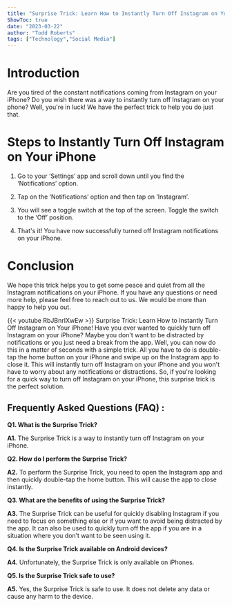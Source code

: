 ```yaml
---
title: "Surprise Trick: Learn How to Instantly Turn Off Instagram on Your iPhone!"
ShowToc: true 
date: "2023-03-22"
author: "Todd Roberts" 
tags: ["Technology","Social Media"]
---
```

# Introduction

Are you tired of the constant notifications coming from Instagram on your iPhone? Do you wish there was a way to instantly turn off Instagram on your phone? Well, you're in luck! We have the perfect trick to help you do just that. 

# Steps to Instantly Turn Off Instagram on Your iPhone

1. Go to your ‘Settings’ app and scroll down until you find the ‘Notifications’ option. 

2. Tap on the ‘Notifications’ option and then tap on ‘Instagram’. 

3. You will see a toggle switch at the top of the screen. Toggle the switch to the ‘Off’ position.

4. That's it! You have now successfully turned off Instagram notifications on your iPhone.

# Conclusion

We hope this trick helps you to get some peace and quiet from all the Instagram notifications on your iPhone. If you have any questions or need more help, please feel free to reach out to us. We would be more than happy to help you out.

{{< youtube RbJBnrIXwEw >}} 
Surprise Trick: Learn How to Instantly Turn Off Instagram on Your iPhone! Have you ever wanted to quickly turn off Instagram on your iPhone? Maybe you don't want to be distracted by notifications or you just need a break from the app. Well, you can now do this in a matter of seconds with a simple trick. All you have to do is double-tap the home button on your iPhone and swipe up on the Instagram app to close it. This will instantly turn off Instagram on your iPhone and you won't have to worry about any notifications or distractions. So, if you're looking for a quick way to turn off Instagram on your iPhone, this surprise trick is the perfect solution.

## Frequently Asked Questions (FAQ) :
**Q1. What is the Surprise Trick?**

**A1.** The Surprise Trick is a way to instantly turn off Instagram on your iPhone.

**Q2. How do I perform the Surprise Trick?**

**A2.** To perform the Surprise Trick, you need to open the Instagram app and then quickly double-tap the home button. This will cause the app to close instantly.

**Q3. What are the benefits of using the Surprise Trick?**

**A3.** The Surprise Trick can be useful for quickly disabling Instagram if you need to focus on something else or if you want to avoid being distracted by the app. It can also be used to quickly turn off the app if you are in a situation where you don’t want to be seen using it.

**Q4. Is the Surprise Trick available on Android devices?**

**A4.** Unfortunately, the Surprise Trick is only available on iPhones.

**Q5. Is the Surprise Trick safe to use?**

**A5.** Yes, the Surprise Trick is safe to use. It does not delete any data or cause any harm to the device.


